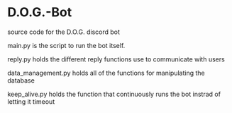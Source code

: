 # D.O.G.-Bot
source code for the D.O.G. discord bot

main.py is the script to run the bot itself.

reply.py holds the different reply functions use to communicate with users

data_management.py holds all of the functions for manipulating the database

keep_alive.py holds the function that continuously runs the bot instrad of letting it timeout
